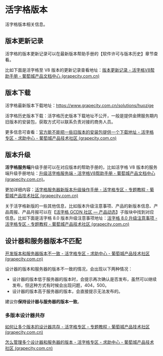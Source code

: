 # 活字格版本

活字格版本相关信息。

## 版本更新记录

活字格的版本更新记录可以在最新版本帮助手册的【软件许可与版本历史】章节查看。

比如下面是活字格至 V8 版本的更新记录查看地址：[版本更新记录 - 活字格V8帮助手册 - 葡萄城产品文档中心 (grapecity.com.cn)](https://help.grapecity.com.cn/pages/viewpage.action?pageId=72367661)

## 版本下载

活字格最新版本下载地址：https://www.grapecity.com.cn/solutions/huozige

活字格历史版本下载：活字格历史版本下载地址不公开，一般是提供金牌服务期内旧版本的安装包，获取方式可以联系负责对接的商务人员。

更多信息可查看：[官方能不能把一些旧版本的安装包提供一个下载地址 - 活字格专区 - 求助中心 - 葡萄城产品技术社区 (grapecity.com.cn)](https://gcdn.grapecity.com.cn/showtopic-143163-1-1.html)

## 版本升级

**活字格服务端**升级手册可以在对应版本的帮助手册的，比如活字格 V8 版本的服务端升级手册地址：[升级活字格服务端 - 活字格V8帮助手册 - 葡萄城产品文档中心 (grapecity.com.cn)](https://help.grapecity.com.cn/pages/viewpage.action?pageId=72367631)。

更加详细内容：[活字格服务器新版本升级操作手册 - 活字格专区 - 专题教程 - 葡萄城产品技术社区 (grapecity.com.cn)](https://gcdn.grapecity.com.cn/forum.php?mod=viewthread&tid=36932)



关于活字格新版的一些其他信息，比如版本升级注意事项、产品的新版本信息、产品周报、产品月报可以在【[活字格 GCDN 社区 — 产品动态](https://gcdn.grapecity.com.cn/forum.php?mod=forumdisplay&fid=196)】子版块中找到对应信息。比如下面是活字格 8.0 版本升级注意事项地址：[活字格 8.0 升级注意事项 - 活字格专区 - 专题教程 - 葡萄城产品技术社区 (grapecity.com.cn)](https://gcdn.grapecity.com.cn/forum.php?mod=viewthread&tid=149661&extra=page%3D1)

## 设计器和服务器版本不匹配

[开发版本和服务器版本不一致 - 活字格专区 - 求助中心 - 葡萄城产品技术社区 (grapecity.com.cn)](https://gcdn.grapecity.com.cn/showtopic-67693-1-1.html)

设计器的版本和服务器的版本不一致的情况，会出现以下两种情况：

- 设计器的版本低于服务器的版本时，会提示再次确认是否发布，虽然可以继续发布，但这种方式有时候会出现问题，404，500。
- 设计器的版本高于服务器的版本，会直接提示无法发布的。

建议你**保持设计器与服务器的版本一致**。



### 多版本设计器共存

[如何让多个版本的设计器共存 - 活字格专区 - 专题教程 - 葡萄城产品技术社区 (grapecity.com.cn)](https://gcdn.grapecity.com.cn/forum.php?mod=viewthread&tid=68945&fromuid=58155)

[怎么管理多个设计器和服务器的版本 - 活字格专区 - 求助中心 - 葡萄城产品技术社区 (grapecity.com.cn)](https://gcdn.grapecity.com.cn/showtopic-141305-1-1.html)





